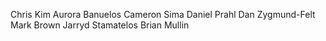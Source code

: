   Chris Kim
Aurora Banuelos
Cameron Sima
Daniel Prahl
Dan Zygmund-Felt
Mark Brown
Jarryd Stamatelos
Brian Mullin

